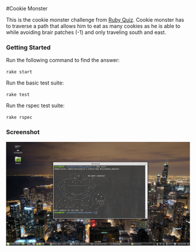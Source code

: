 #Cookie Monster

This is the cookie monster challenge from [Ruby Quiz](http://rubyquiz.strd6.com/quizzes/178-cookie-monster). Cookie monster has to traverse a path that allows him to eat as many cookies as he is able to while avoiding brair patches (-1) and only traveling south and east.

### Getting Started

Run the following command to find the answer:

`rake start`

Run the basic test suite:

`rake test`

Run the rspec test suite:

`rake rspec`

### Screenshot

 ![screenshot of program output upon success](https://raw.githubusercontent.com/Carpk/cookie_monster/master/lib/images/Screenshot%20from%202014-04-29%2022:34:01.png)

